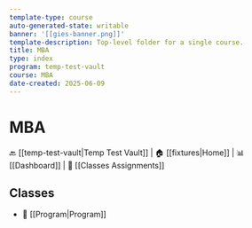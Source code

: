 ```yaml
---
template-type: course
auto-generated-state: writable
banner: '[[gies-banner.png]]'
template-description: Top-level folder for a single course.
title: MBA
type: index
program: temp-test-vault
course: MBA
date-created: 2025-06-09
---
```


# MBA



🔙 [[temp-test-vault|Temp Test Vault]] | 🏠 [[fixtures|Home]] | 📊 [[Dashboard]] | 📝 [[Classes Assignments]]



## Classes



- 📁 [[Program|Program]]

